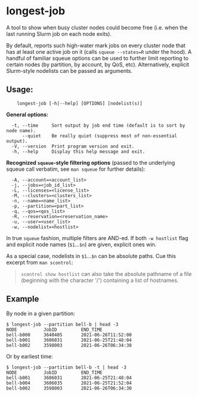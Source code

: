# longest-job

A tool to show when busy cluster nodes could become free (i.e. when the last
running Slurm job on each node exits).

By default, reports such high-water mark jobs on every cluster node that
has at least one active job on it (calls `squeue --states=R` under the hood).
A handful of familiar squeue options can be used to further limit
reporting to certain nodes (by partition, by account, by QoS, etc).
Alternatively, explicit Slurm-style nodelists can be passed as arguments.

## Usage:
```
    longest-job [-h|--help] [OPTIONS] [nodelist(s)]
```

**General options:**
```
  -t, --time     Sort output by job end time (default is to sort by node name).
      --quiet    Be really quiet (suppress most of non-essential output).
  -V, --version  Print program version and exit.
  -h, --help     Display this help message and exit.
```

**Recognized `squeue`-style filtering options** (passed to the underlying squeue
call verbatim, see `man squeue` for further details):
```
  -A, --account=<account_list>
  -j, --jobs=<job_id_list>
  -L, --licenses=<license_list>
  -M, --clusters=<clusters_list>
  -n, --name=<name_list>
  -p, --partition=<part_list>
  -q, --qos=<qos_list>
  -R, --reservation=<reservation_name>
  -u, --user=<user_list>
  -w, --nodelist=<hostlist>
```

In true `squeue` fashion, multiple filters are AND-ed.  If both `-w hostlist`
flag and explicit node names (`$1`...`$n`) are given, explicit ones win.

As a special case, nodelists in `$1`...`$n` can be absolute paths.
Cue this excerpt from `man scontrol`:
   > `scontrol show hostlist` can also take the absolute pathname of a file
   > (beginning with the character '/') containing a list of hostnames.


## Example
By node in a given partition:
```
$ longest-job --partition bell-b | head -3
NODE          JobID         END_TIME
bell-b000     3640405       2021-06-26T11:52:00
bell-b001     3606031       2021-06-25T21:48:04
bell-b002     3598003       2021-06-26T06:34:30
```
Or by earliest time:
```
$ longest-job --partition bell-b -t | head -3
NODE          JobID         END_TIME
bell-b001     3606031       2021-06-25T21:48:04
bell-b004     3606035       2021-06-25T21:52:04
bell-b002     3598003       2021-06-26T06:34:30
```

